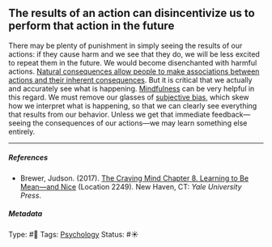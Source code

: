 ## The results of an action can disincentivize us to perform that action in the future

There may be plenty of punishment in simply seeing the results of our actions: if they cause harm and we see that they do, we will be less excited to repeat them in the future. We would become disenchanted with harmful actions. [Natural consequences allow people to make associations between actions and their inherent consequences](Natural%20consequences%20allow%20people%20to%20make%20associations%20between%20actions%20and%20their%20inherent%20consequences.md). But it is critical that we actually and accurately see what is happening. [Mindfulness](Mindfulness.md) can be very helpful in this regard. We must remove our glasses of [subjective bias](Subjective%20bias.md), which skew how we interpret what is happening, so that we can clearly see everything that results from our behavior. Unless we get that immediate feedback—seeing the consequences of our actions—we may learn something else entirely.

---

##### References

* Brewer, Judson. (2017). [The Craving Mind Chapter 8. Learning to Be Mean—and Nice](The%20Craving%20Mind%20Chapter%208.%20Learning%20to%20Be%20Mean%E2%80%94and%20Nice.md) (Location 2249). New Haven, CT: *Yale University Press*.

##### Metadata

Type: #🔴 
Tags: [Psychology](Psychology.md)
Status: #☀️ 
